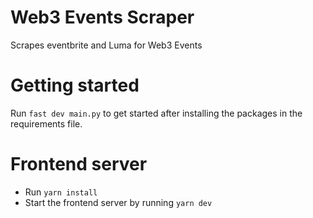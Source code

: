 # Web3 Events Scraper
 Scrapes eventbrite and Luma for Web3 Events

# Getting started
Run `fast dev main.py` to get started after installing the packages in the requirements file.

# Frontend server
- Run `yarn install`
- Start the frontend server by running `yarn dev`

